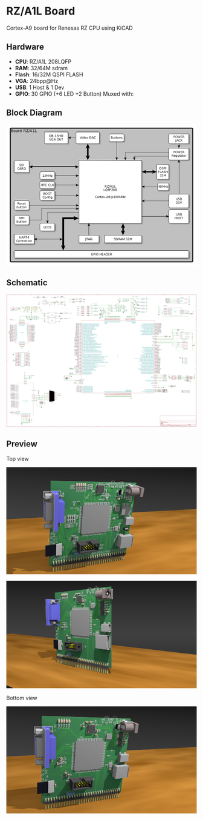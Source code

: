 RZ/A1L Board
============

Cortex-A9 board for Renesas RZ CPU using KiCAD

Hardware
--------

 - **CPU**: RZ/A1L 208LQFP
 - **RAM**: 32/64M sdram
 - **Flash**: 16/32M QSPI FLASH
 - **VGA**: 24bpp@<TBD>Hz
 - **USB**: 1 Host & 1 Dev
 - **GPIO**: 30 GPIO (+6 LED +2 Button) Muxed with:

Block Diagram
-------------

![Block Diagram](doc/schema.png)

Schematic
---------

![Schematic](doc/BoardRZA1.png)

Preview
-------

Top view

![Top](doc/BoardRZA1-top.png)

![Top](doc/BoardRZA1-top2.png)

Bottom view

![Bottom](doc/BoardRZA1-bot.png)
